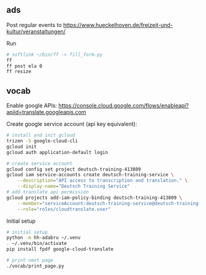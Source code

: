 ## ads

Post regular events to https://www.hueckelhoven.de/freizeit-und-kultur/veranstaltungen/

Run

```sh
# softlink ~/bin/ff -> fill_form.py
ff
ff post ela 0
ff resize
```

## vocab

Enable google APIs: https://console.cloud.google.com/flows/enableapi?apiid=translate.googleapis.com

Create google service account (api key equivalent):

```bash
# install and init gcloud
trizen -S google-cloud-cli
gcloud init
gcloud auth application-default login

# create service account
gcloud config set project deutsch-training-413809
gcloud iam service-accounts create deutsch-training-service \
    --description="API access to transcription and translation." \
    --display-name="Deutsch Training Service"
# add translate api permission
gcloud projects add-iam-policy-binding deutsch-training-413809 \
    --member="serviceAccount:deutsch-training-service@deutsch-training-413809.iam.gserviceaccount.com" \
    --role="roles/cloudtranslate.user"
```

Initial setup

```bash
# initial setup
python -m hh-adabru ~/.venv
. ~/.venv/bin/activate
pip install fpdf google-cloud-translate

# print next page
./vocab/print_page.py
```
